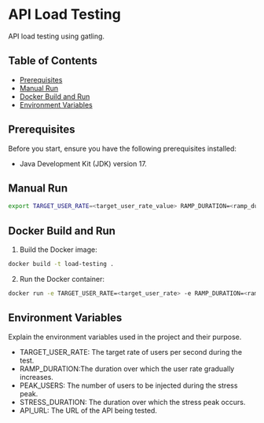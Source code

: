 # API Load Testing

API load testing using gatling.

## Table of Contents

- [Prerequisites](#prerequisites)
- [Manual Run](#manual-run)
- [Docker Build and Run](#docker-build-and-run)
- [Environment Variables](#environment-variables)

## Prerequisites

Before you start, ensure you have the following prerequisites installed:
- Java Development Kit (JDK) version 17.

## Manual Run

```bash
export TARGET_USER_RATE=<target_user_rate_value> RAMP_DURATION=<ramp_duration_value> PEAK_USERS=<peak_users_value> STRESS_DURATION=<stress_duration_value> API_URL=<api_url>; ./mvnw gatling:test
```

## Docker Build and Run

1. Build the Docker image:
```bash
docker build -t load-testing .
```
2. Run the Docker container:
```bash
docker run -e TARGET_USER_RATE=<target_user_rate> -e RAMP_DURATION=<ramp_duration> -e PEAK_USERS=<peak_users> -e STRESS_DURATION=<stress_duration> -e API_URL=<api_url> load-testing
```

## Environment Variables
Explain the environment variables used in the project and their purpose.

- TARGET_USER_RATE: The target rate of users per second during the test.
- RAMP_DURATION:The duration over which the user rate gradually increases.
- PEAK_USERS:  The number of users to be injected during the stress peak.
- STRESS_DURATION: The duration over which the stress peak occurs.
- API_URL: The URL of the API being tested.